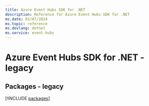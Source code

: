 ```yaml
---
title: Azure Event Hubs SDK for .NET
description: Reference for Azure Event Hubs SDK for .NET
ms.date: 03/07/2024
ms.topic: reference
ms.devlang: dotnet
ms.service: event-hubs
---
```

# Azure Event Hubs SDK for .NET - legacy
## Packages - legacy
[!INCLUDE [packages](event-hubs-index.md)]